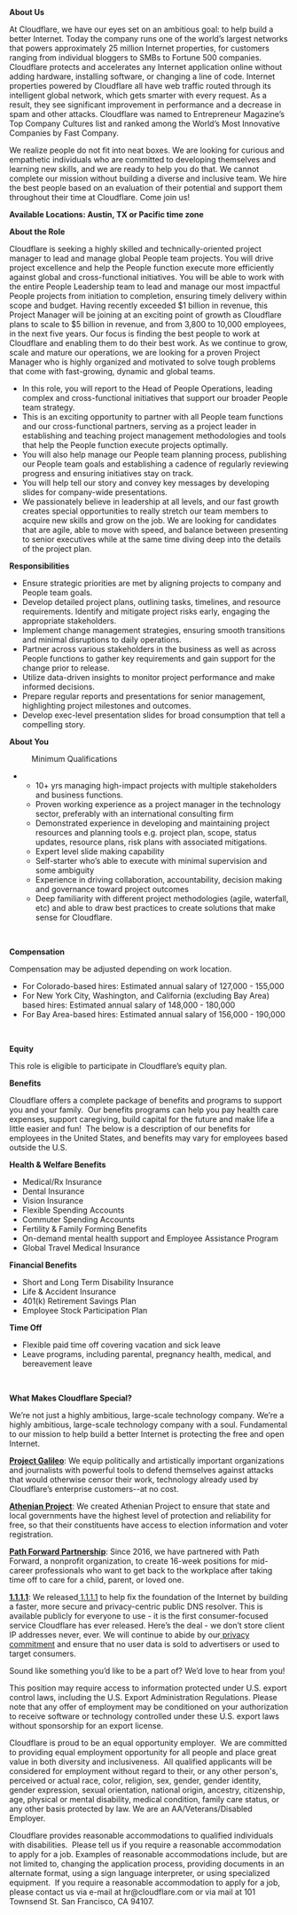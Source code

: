 <div class="content-intro">
	<div><strong>About Us</strong></div>
	<div>
		<p><span style="font-weight: 400;">At Cloudflare, we have our eyes set on an ambitious goal: to help build a better Internet. Today the company runs one of the world’s largest networks that powers approximately 25 million Internet properties, for customers ranging from individual bloggers to SMBs to Fortune 500 companies. Cloudflare protects and accelerates any Internet application online without adding hardware, installing software, or changing a line of code. Internet properties powered by Cloudflare all have web traffic routed through its intelligent global network, which gets smarter with every request. As a result, they see significant improvement in performance and a decrease in spam and other attacks. Cloudflare was named to Entrepreneur Magazine’s Top Company Cultures list and ranked among the World’s Most Innovative Companies by Fast Company.</span><span style="font-weight: 400;">&nbsp;</span></p>
		<p><span style="font-weight: 400;">We realize people do not fit into neat boxes. We are looking for curious and empathetic individuals who are committed to developing themselves and learning new skills, and we are ready to help you do that. We cannot complete our mission without building a diverse and inclusive team. We hire the best people based on an evaluation of their potential and support them throughout their time at Cloudflare. Come join us!&nbsp;</span></p>
	</div>
</div>
<p><strong>Available Locations: Austin, TX or Pacific time zone</strong></p>
<p><strong>About the Role</strong></p>
<p>Cloudflare is seeking a highly skilled and technically-oriented project manager to lead and manage global People team projects. You will drive project excellence and help the People function execute more efficiently against global and cross-functional initiatives. You will be able to work with the entire People Leadership team to lead and manage our most impactful People projects from initiation to completion, ensuring timely delivery within scope and budget. Having recently exceeded $1 billion in revenue, this Project Manager will be joining at an exciting point of growth as Cloudflare plans to scale to $5 billion in revenue, and from 3,800 to 10,000 employees, in the next five years. Our focus is finding the best people to work at Cloudflare and enabling them to do their best work. As we continue to grow, scale and mature our operations, we are looking for a proven Project Manager who is highly organized and motivated to solve tough problems that come with fast-growing, dynamic and global teams.&nbsp;</p>
<ul>
	<li>In this role, you will report to the Head of People Operations, leading complex and cross-functional initiatives that support our broader People team strategy.</li>
	<li>This is an exciting opportunity to partner with all People team functions and our cross-functional partners, serving as a project leader in establishing and teaching project management methodologies and tools that help the People function execute projects optimally.&nbsp;</li>
	<li>You will also help manage our People team planning process, publishing our People team goals and establishing a cadence of regularly reviewing progress and ensuring initiatives stay on track.</li>
	<li>You will help tell our story and convey key messages by developing slides for company-wide presentations.&nbsp;</li>
	<li>We passionately believe in leadership at all levels, and our fast growth creates special opportunities to really stretch our team members to acquire new skills and grow on the job. We are looking for candidates that are agile, able to move with speed, and balance between presenting to senior executives while at the same time diving deep into the details of the project plan.</li>
</ul>
<p><strong>Responsibilities</strong></p>
<ul>
	<li>Ensure strategic priorities are met by aligning projects to company and People team goals.</li>
	<li>Develop detailed project plans, outlining tasks, timelines, and resource requirements. Identify and mitigate project risks early, engaging the appropriate stakeholders.</li>
	<li>Implement change management strategies, ensuring smooth transitions and minimal disruptions to daily operations.</li>
	<li>Partner across various stakeholders in the business as well as across People functions to gather key requirements and gain support for the change prior to release.</li>
	<li>Utilize data-driven insights to monitor project performance and make informed decisions.</li>
	<li>Prepare regular reports and presentations for senior management, highlighting project milestones and outcomes.</li>
	<li>Develop exec-level presentation slides for broad consumption that tell a compelling story.</li>
</ul>
<p><strong>About You</strong></p>
<p style="padding-left: 40px;">Minimum Qualifications</p>
<ul>
	<li>
		<ul>
			<li>10+ yrs managing high-impact projects with multiple stakeholders and business functions.</li>
			<li>Proven working experience as a project manager in the technology sector, preferably with an international consulting firm</li>
			<li>Demonstrated experience in developing and maintaining project resources and planning tools e.g. project plan, scope, status updates, resource plans, risk plans with associated mitigations.</li>
			<li>Expert level slide making capability</li>
			<li>Self-starter who’s able to execute with minimal supervision and some ambiguity</li>
			<li>Experience in driving collaboration, accountability, decision making and governance toward project outcomes</li>
			<li>Deep familiarity with different project methodologies (agile, waterfall, etc) and able to draw best practices to create solutions that make sense for Cloudflare.</li>
		</ul>
	</li>
</ul>
<p>&nbsp;</p>
<p><strong>Compensation</strong></p>
<p>Compensation may be adjusted depending on work location.</p>
<ul>
	<li>For Colorado-based hires: Estimated annual salary of 127,000 - 155,000</li>
	<li>For New York City, Washington, and California (excluding Bay Area) based hires: Estimated annual salary of 148,000 - 180,000</li>
	<li>For Bay Area-based hires: Estimated annual salary of 156,000 - 190,000</li>
</ul>
<p>&nbsp;</p>
<p><strong>Equity</strong></p>
<p>This role is eligible to participate in Cloudflare’s equity plan.</p>
<p><strong>Benefits</strong></p>
<p>Cloudflare offers a complete package of benefits and programs to support you and your family.&nbsp; Our benefits programs can help you pay health care expenses, support caregiving, build capital for the future and make life a little easier and fun!&nbsp; The below is a description of our benefits for employees in the United States, and benefits may vary for employees based outside the U.S.</p>
<p><strong>Health &amp; Welfare Benefits</strong></p>
<ul>
	<li>Medical/Rx Insurance</li>
	<li>Dental Insurance</li>
	<li>Vision Insurance</li>
	<li>Flexible Spending Accounts</li>
	<li>Commuter Spending Accounts</li>
	<li>Fertility &amp; Family Forming Benefits</li>
	<li>On-demand mental health support and Employee Assistance Program</li>
	<li>Global Travel Medical Insurance</li>
</ul>
<p><strong>Financial Benefits</strong></p>
<ul>
	<li>Short and Long Term Disability Insurance</li>
	<li>Life &amp; Accident Insurance</li>
	<li>401(k) Retirement Savings Plan</li>
	<li>Employee Stock Participation Plan</li>
</ul>
<p><strong>Time Off</strong></p>
<ul>
	<li>Flexible paid time off covering vacation and sick leave</li>
	<li>Leave programs, including parental, pregnancy health, medical, and bereavement leave</li>
</ul>
<p>&nbsp;</p>
<div class="content-conclusion">
	<p><strong>What Makes Cloudflare Special?</strong></p>
	<p><span style="font-weight: 400;">We’re not just a highly ambitious, large-scale technology company. We’re a highly ambitious, large-scale technology company with a soul. Fundamental to our mission to help build a better Internet is protecting the free and open Internet.</span></p>
	<p><a href="https://blog.cloudflare.com/protecting-free-expression-online/"><strong>Project Galileo</strong></a><span style="font-weight: 400;">: We equip politically and artistically important organizations and journalists with powerful tools to defend themselves against attacks that would otherwise censor their work, technology already used by Cloudflare’s enterprise customers--at no cost.</span></p>
	<p><strong><a href="https://www.cloudflare.com/athenian/">Athenian Project</a></strong><span style="font-weight: 400;">: We created Athenian Project to ensure that state and local governments have the highest level of protection and reliability for free, so that their constituents have access to election information and voter registration.</span></p>
	<p><a href="https://blog.cloudflare.com/tag/path-forward/"><strong>Path Forward Partnership</strong></a><span style="font-weight: 400;">: Since 2016, we have partnered with Path Forward, a nonprofit organization, to create 16-week positions for mid-career professionals who want to get back to the workplace after taking time off to care for a child, parent, or loved one.</span></p>
	<p><a href="https://1.1.1.1/"><strong>1.1.1.1</strong></a><span style="font-weight: 400;">: We released</span><a href="https://1.1.1.1/"> <span style="font-weight: 400;">1.1.1.1</span></a><span style="font-weight: 400;"> to help fix the foundation of the Internet by building a faster, more secure and privacy-centric public DNS resolver. This is available publicly for everyone to use - it is the first consumer-focused service Cloudflare has ever released. Here’s the deal - we don’t store client IP addresses never, ever. We will continue to abide by our</span><a href="https://developers.cloudflare.com/1.1.1.1/privacy/public-dns-resolver"> privacy commitment</a><span style="font-weight: 400;"> and ensure that no user data is sold to advertisers or used to target consumers.</span></p>
	<p><span style="font-weight: 400;">Sound like something you’d like to be a part of? We’d love to hear from you!</span></p>
	<p><span style="font-weight: 400;">This position may require access to information protected under U.S. export control laws, including the U.S. Export Administration Regulations. Please note that any offer of employment may be conditioned on your authorization to receive software or technology controlled under these U.S. export laws without sponsorship for an export license.</span></p>
	<p><span style="font-weight: 400;">Cloudflare is proud to be an equal opportunity employer. &nbsp;We are committed to providing equal employment opportunity for all people and place great value in both diversity and inclusiveness. &nbsp;All qualified applicants will be considered for employment without regard to their, or any other person's, perceived or actual</span> <span style="font-weight: 400;">race, color, religion, sex, gender, gender identity, gender expression, sexual orientation, national origin, ancestry, citizenship, age, physical or mental disability, medical condition, family care status, or any other basis protected by law. </span><span style="font-weight: 400;">We are an AA/Veterans/Disabled Employer.</span></p>
	<p><span style="font-weight: 400;">Cloudflare provides reasonable accommodations to qualified individuals with disabilities. &nbsp;Please tell us if you require a reasonable accommodation to apply for a job. Examples of reasonable accommodations include, but are not limited to, changing the application process, providing documents in an alternate format, using a sign language interpreter, or using specialized equipment. &nbsp;If you require a reasonable accommodation to apply for a job, please contact us via e-mail at </span><span style="font-weight: 400;">hr@cloudflare.com</span><span style="font-weight: 400;"> or via mail at 101 Townsend St. San Francisco, CA 94107.</span></p>
</div>